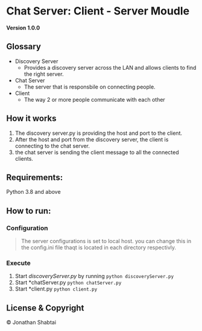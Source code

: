 # Chat Server: Client - Server Moudle

**Version 1.0.0**

## Glossary
 - Discovery Server
   - Provides a discovery server across the LAN and allows clients to find the right server. 
 - Chat Server
   - The server that is responsbile on connecting people.
 - Client
   - The way 2 or more people communicate with each other

## How it works
1. The discovery server.py is providing the host and port to the client.
2. After the host and port from the discovery server, the client is connecting to the chat server.
3. the chat server is sending the client message to all the connected clients.

## Requirements:
Python 3.8 and above

## How to run:
### Configuration
>The server configurations is set to local host. you can change this in the config.ini file thaqt is located in each directory respectivly.
### Execute
1. Start *discoveryServer.py* by running ```python discoveryServer.py```
2. Start *chatServer.py ```python chatServer.py```
3. Start *client.py ```python client.py```

## License & Copyright
© Jonathan Shabtai